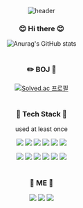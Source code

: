 <div align="center">

![header](https://capsule-render.vercel.app/api?type=waving&color=auto&height=300&section=header&text=welcome&fontSize=90&animation=fadeIn&fontAlignY=38&desc=Jeongmin's%20GitHub%20Profile&descAlignY=51&descAlign=62) 


### 😊 Hi there 😊
![Anurag's GitHub stats](https://github-readme-stats-sand-six-91.vercel.app/api?username=kjmin622&show_icons=true&count_private=true&line_height=24&theme=dracula&hide=stars)
<br>
<br>
### ✏️ BOJ 📖
[![Solved.ac
프로필](http://mazassumnida.wtf/api/v2/generate_badge?boj=kjmin622)](https://solved.ac/kjmin622)
<br>
<br>
### 🔨 Tech Stack 🔧
used at least once

<a href="" target="_blank"><img src="https://img.shields.io/badge/C++-A8B9CC?style=flat-square&logo=Cplusplus&logoColor=white"/></a>
<a href="" target="_blank"><img src="https://img.shields.io/badge/CSharp-239120?style=flat-square&logo=Csharp&logoColor=white"/></a>
<a href="" target="_blank"><img src="https://img.shields.io/badge/Python-3776AB?style=flat-square&logo=Python&logoColor=white"/></a>
<a href="" target="_blank"><img src="https://img.shields.io/badge/HTML5-E34F26?style=flat-square&logo=HTML5&logoColor=white"/></a>
<a href="" target="_blank"><img src="https://img.shields.io/badge/CSS3-1572B6?style=flat-square&logo=CSS3&logoColor=white"/></a>
<a href="" target="_blank"><img src="https://img.shields.io/badge/JavaScript-F7DF1E?style=flat-square&logo=JavaScript&logoColor=white"/></a>

<a href="" target="_blank"><img src="https://img.shields.io/badge/Unity-FFFFFF?style=flat-square&logo=Unity&logoColor=black"/></a>
<a href="" target="_blank"><img src="https://img.shields.io/badge/Unreal Engine-0E1128?style=flat-square&logo=Unreal Engine&logoColor=White"/></a>
<a href="" target="_blank"><img src="https://img.shields.io/badge/Spring-6DB33F?style=flat-square&logo=Spring&logoColor=white"/></a>
<a href="" target="_blank"><img src="https://img.shields.io/badge/DJango-092E20?style=flat-square&logo=DJango&logoColor=white"/></a>
<a href="" target="_blank"><img src="https://img.shields.io/badge/MySQL-4479A1?style=flat-square&logo=MySQL&logoColor=white"/></a>
<a href="" target="_blank"><img src="https://img.shields.io/badge/Amazon AWS-232F3E?style=flat-square&logo=Amazon AWS&logoColor=white"/></a>
<br>
<br>
### 🐣 ME 🐣
<a href="mailto:puduck622@gmail.com" target="_blank"><img src="https://img.shields.io/badge/GMail-EA4335?style=flat-square&logo=GMail&logoColor=white"/></a>
<a href="https://pupuduck.tistory.com/" target="_blank"><img src="https://img.shields.io/badge/T tistory-EA4335?style=flat-square&logo=T&logoColor=white"/></a>
<a href="https://www.instagram.com/jm.road/" target="_blank"><img src="https://img.shields.io/badge/Instagram-E4405F?style=flat-square&logo=Instagram&logoColor=white"/></a>


</div>

